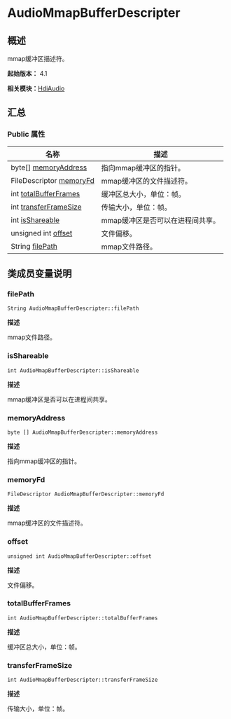# AudioMmapBufferDescripter


## 概述

mmap缓冲区描述符。

**起始版本：** 4.1

**相关模块：**[HdiAudio](_hdi_audio_v20.md)


## 汇总


### Public 属性

| 名称 | 描述 | 
| -------- | -------- |
| byte[] [memoryAddress](#memoryaddress) | 指向mmap缓冲区的指针。  | 
| FileDescriptor [memoryFd](#memoryfd) | mmap缓冲区的文件描述符。  | 
| int [totalBufferFrames](#totalbufferframes) | 缓冲区总大小，单位：帧。  | 
| int [transferFrameSize](#transferframesize) | 传输大小，单位：帧。  | 
| int [isShareable](#isshareable) | mmap缓冲区是否可以在进程间共享。  | 
| unsigned int [offset](#offset) | 文件偏移。  | 
| String [filePath](#filepath) | mmap文件路径。  | 


## 类成员变量说明


### filePath

```
String AudioMmapBufferDescripter::filePath
```
**描述**

mmap文件路径。


### isShareable

```
int AudioMmapBufferDescripter::isShareable
```
**描述**

mmap缓冲区是否可以在进程间共享。


### memoryAddress

```
byte [] AudioMmapBufferDescripter::memoryAddress
```
**描述**

指向mmap缓冲区的指针。


### memoryFd

```
FileDescriptor AudioMmapBufferDescripter::memoryFd
```
**描述**

mmap缓冲区的文件描述符。


### offset

```
unsigned int AudioMmapBufferDescripter::offset
```
**描述**

文件偏移。


### totalBufferFrames

```
int AudioMmapBufferDescripter::totalBufferFrames
```
**描述**

缓冲区总大小，单位：帧。


### transferFrameSize

```
int AudioMmapBufferDescripter::transferFrameSize
```
**描述**

传输大小，单位：帧。
